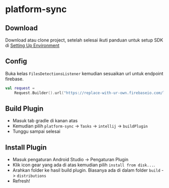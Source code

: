 # platform-sync


## Download
Download atau clone project, setelah selesai ikuti panduan untuk setup SDK di [Setting Up Environment](https://plugins.jetbrains.com/docs/intellij/setting-up-environment.html#preliminary-steps)

## Config
Buka kelas `FilesDetectionsListener` kemudian sesuaikan url untuk endpoint firebase.
```kotlin
val request =
    Request.Builder().url("https://replace-with-ur-own.firebaseio.com/location.json").put(body).build()
```

## Build Plugin
* Masuk tab gradle di kanan atas
* Kemudian pilih `platform-sync` -> `Tasks` -> `intellij` -> `buildPlugin`
* Tunggu sampai selesai

## Install Plugin
* Masuk pengaturan Android Studio -> Pengaturan Plugin
* Klik icon gear yang ada di atas kemudian pilih `install from disk...`.
* Arahkan folder ke hasil build plugin. Biasanya ada di dalam folder `build` -> `distributions`
* Refresh!
